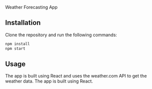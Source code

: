 Weather Forecasting App

## Installation

Clone the repository and run the following commands:

```bash
npm install
npm start
```

## Usage

The app is built using React and uses the weather.com API to get the weather data. The app is built using React.
